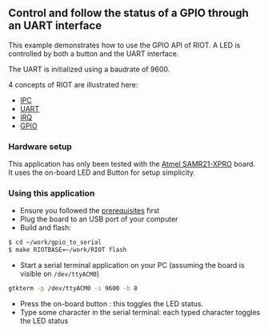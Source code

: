 ## Control and follow the status of a GPIO through an UART interface

This example demonstrates how to use the GPIO API of RIOT. A LED is controlled
by both a button and the UART interface.

The UART is initialized using a baudrate of 9600.

4 concepts of RIOT are illustrated here:
* [IPC](http://riot-os.org/api/group__core__msg.html#details)
* [UART](http://riot-os.org/api/group__drivers__periph__uart.html#details)
* [IRQ](http://riot-os.org/api/group__core__irq.html#details)
* [GPIO](http://doc.riot-os.org/group__drivers__periph__gpio.html#details)


### Hardware setup

This application has only been tested with the
[Atmel SAMR21-XPRO](https://github.com/RIOT-OS/RIOT/wiki/Board%3A-SAMR21-xpro)
board. It uses the on-board LED and Button for setup simplicity.

### Using this application

* Ensure you followed the
[prerequisites](https://github.com/aabadie/riot-apps#prerequisites) first
* Plug the board to an USB port of your computer
* Build and flash:
```bash
$ cd ~/work/gpio_to_serial
$ make RIOTBASE=~/work/RIOT flash
```
* Start a serial terminal application on your PC (assuming the board is
visible on `/dev/ttyACM0`)
```bash
gtkterm -p /dev/ttyACM0 -s 9600 -b 8
```
* Press the on-board button : this toggles the LED status.
* Type some character in the serial terminal: each typed character toggles the
   LED status
